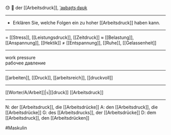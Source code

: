 😓 🔵 der [[Arbeitsdruck]], [ˈaʁbaɪ̯tsˌdʁʊk](https://youglish.com/pronounce/Arbeitsdruck/german)

---
* Erklären Sie, welche Folgen ein zu hoher [[Arbeitsdruck]] haben kann.

---
= [[Stress]], [[Leistungsdruck]], [[Zeitdruck]]
≈ [[Belastung]], [[Anspannung]], [[Hektik]]
≠ [[Entspannung]], [[Ruhe]], [[Gelassenheit]]

---
work pressure  
рабочее давление

---
[[arbeiten]], [[Druck]], [[arbeitsreich]], [[druckvoll]]

---
[[Worter/A/Arbeit]]|`s`|[[druck]]
[[Arbeitsdruck]]


---
N: der [[Arbeitsdruck]], die [[Arbeitsdrücke]]
A: den [[Arbeitsdruck]], die [[Arbeitsdrücke]]
G: des [[Arbeitsdrucks]], der [[Arbeitsdrücke]]
D: dem [[Arbeitsdruck]], den [[Arbeitsdrücken]]


#Maskulin 